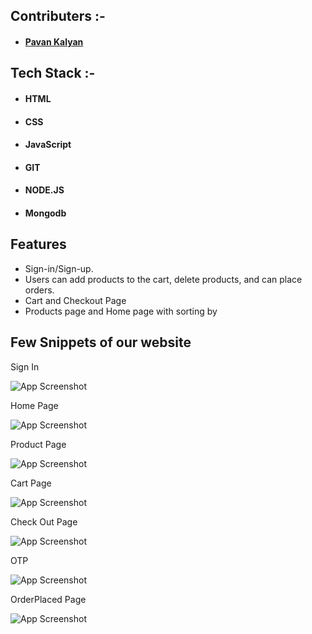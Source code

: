 

## Contributers :- 

- #### [Pavan Kalyan]()

## Tech Stack :- 

- #### HTML
- #### CSS 
- #### JavaScript
- #### GIT
- #### NODE.JS
- #### Mongodb

## Features

- Sign-in/Sign-up.
- Users can add products to the cart, delete products,
  and can place orders.
- Cart and Checkout Page
- Products page and Home page with sorting by




## Few Snippets of our website

Sign In

![App Screenshot](https://github.com/pavankalyangojju/React-Project-2/assets/95854682/7d197843-21c0-49a8-9029-521ed134e101)

Home Page

![App Screenshot](https://github.com/pavankalyangojju/React-Project-2/assets/95854682/b32c3505-e034-4e57-a1a6-60c4f1dbcad5a)

Product Page

![App Screenshot](https://github.com/pavankalyangojju/React-Project-2/assets/95854682/d28d3b25-1348-4dc6-9066-2c9ae71331d3)

Cart Page

![App Screenshot](https://github.com/pavankalyangojju/React-Project-2/assets/95854682/b66dfbff-ede3-42cf-b1cf-32f9b946b6e9)

Check Out Page

![App Screenshot](https://github.com/pavankalyangojju/React-Project-2/assets/95854682/9c6b274c-1f86-434c-ae52-3280d51e88c5)


OTP

![App Screenshot](https://github.com/pavankalyangojju/React-Project-2/assets/95854682/60c3f3da-eadf-4328-87b3-4ad231e11917)


OrderPlaced Page

![App Screenshot](https://github.com/pavankalyangojju/React-Project-2/assets/95854682/b7ec0656-07a8-4a17-b5e3-8239c4304836)



